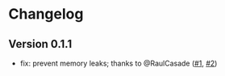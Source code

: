 # Changelog

## Version 0.1.1

- fix: prevent memory leaks; thanks to @RaulCasade ([#1](https://github.com/ashkanfeyzollahi/meteormayhem/issues/1), [#2](https://github.com/ashkanfeyzollahi/meteormayhem/pull/2))